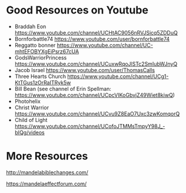 Good Resources on Youtube
==

* Braddah Eon https://www.youtube.com/channel/UCHtAC9056nRVJSicq5ZDDuQ
* Bornforbattle74  https://www.youtube.com/user/bornforbattle74
* Reggatto bonner https://www.youtube.com/channel/UC-mhtEFOBYXgEiPsrz67cUA
* GodsWarriorPrincess https://www.youtube.com/channel/UCuxwRqoJlSTc2SmIubWJnyQ
* Jacob Israel https://www.youtube.com/user/ThomasCalls
* Three Hearts Church https://www.youtube.com/channel/UCg1-KtTGus1zOrRaITRyk5w
* Bill Bean (see channel of Erin Spellman: https://www.youtube.com/channel/UCpcVIKoGbvjZ49Wiet8kiwQ) 
* Photohelix
* Christ Warrior https://www.youtube.com/channel/UCvu9Z8EaO7Uxc3zwKomqorQ
* Child of Light https://www.youtube.com/channel/UCofoJTMMsTmpyY98J_-bIQg/videos

More Resources 
==

http://mandelabiblechanges.com/

https://mandelaeffectforum.com/
